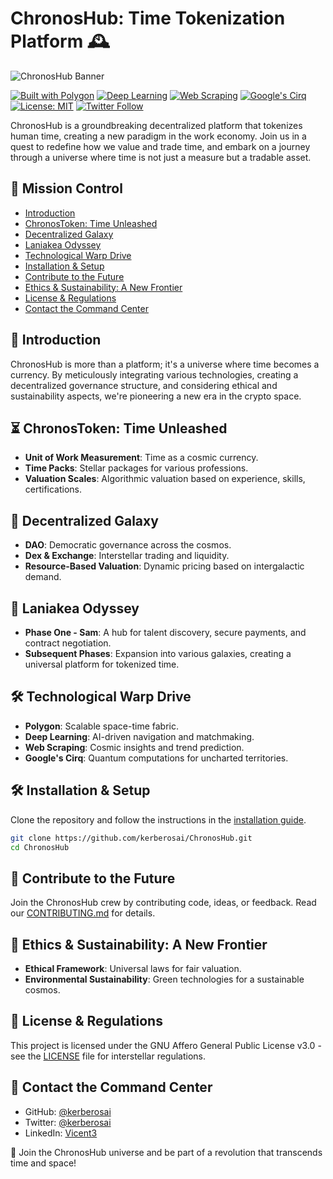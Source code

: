 # ChronosHub: Time Tokenization Platform 🕰️

![ChronosHub Banner]([[banner.png](https://cdn.leonardo.ai/users/85b8cb83-3466-42d9-bdab-f4599fd0c092/generations/802b3d23-3bc0-4468-adaa-c192f2a687f6/SDXL_09_Chronos_1.jpg)](https://cdn.leonardo.ai/users/85b8cb83-3466-42d9-bdab-f4599fd0c092/generations/802b3d23-3bc0-4468-adaa-c192f2a687f6/SDXL_09_Chronos_1.jpg))

[![Built with Polygon](https://img.shields.io/badge/Built%20with-Polygon-7C5295)](https://polygon.technology/)
[![Deep Learning](https://img.shields.io/badge/Deep%20Learning-Enabled-FF6F00)](https://www.tensorflow.org/)
[![Web Scraping](https://img.shields.io/badge/Web%20Scraping-Integrated-47A248)](https://www.scrapy.org/)
[![Google's Cirq](https://img.shields.io/badge/Google's%20Cirq-Quantum%20Computing-4285F4)](https://quantumai.google/cirq)
[![License: MIT](https://img.shields.io/badge/License-MIT-yellow.svg)](LICENSE.md)
[![Twitter Follow](https://img.shields.io/twitter/follow/kerberosai?style=social)](https://twitter.com/kerberosai)

ChronosHub is a groundbreaking decentralized platform that tokenizes human time, creating a new paradigm in the work economy. Join us in a quest to redefine how we value and trade time, and embark on a journey through a universe where time is not just a measure but a tradable asset.

## 🚀 Mission Control

- [Introduction](#introduction)
- [ChronosToken: Time Unleashed](#chronostoken-time-unleashed-)
- [Decentralized Galaxy](#decentralized-galaxy-)
- [Laniakea Odyssey](#laniakea-odyssey-)
- [Technological Warp Drive](#technological-warp-drive-)
- [Installation & Setup](#installation--setup)
- [Contribute to the Future](#contribute-to-the-future)
- [Ethics & Sustainability: A New Frontier](#ethics--sustainability-a-new-frontier-)
- [License & Regulations](#license--regulations)
- [Contact the Command Center](#contact-the-command-center)

## 🌌 Introduction

ChronosHub is more than a platform; it's a universe where time becomes a currency. By meticulously integrating various technologies, creating a decentralized governance structure, and considering ethical and sustainability aspects, we're pioneering a new era in the crypto space.

## ⏳ ChronosToken: Time Unleashed

- **Unit of Work Measurement**: Time as a cosmic currency.
- **Time Packs**: Stellar packages for various professions.
- **Valuation Scales**: Algorithmic valuation based on experience, skills, certifications.

## 💸 Decentralized Galaxy

- **DAO**: Democratic governance across the cosmos.
- **Dex & Exchange**: Interstellar trading and liquidity.
- **Resource-Based Valuation**: Dynamic pricing based on intergalactic demand.

## 🌌 Laniakea Odyssey

- **Phase One - Sam**: A hub for talent discovery, secure payments, and contract negotiation.
- **Subsequent Phases**: Expansion into various galaxies, creating a universal platform for tokenized time.

## 🛠️ Technological Warp Drive

- **Polygon**: Scalable space-time fabric.
- **Deep Learning**: AI-driven navigation and matchmaking.
- **Web Scraping**: Cosmic insights and trend prediction.
- **Google's Cirq**: Quantum computations for uncharted territories.

## 🛠️ Installation & Setup

Clone the repository and follow the instructions in the [installation guide](INSTALL.md).

```bash
git clone https://github.com/kerberosai/ChronosHub.git
cd ChronosHub
```

## 🤝 Contribute to the Future

Join the ChronosHub crew by contributing code, ideas, or feedback. Read our [CONTRIBUTING.md](CONTRIBUTING.md) for details.

## 🌿 Ethics & Sustainability: A New Frontier

- **Ethical Framework**: Universal laws for fair valuation.
- **Environmental Sustainability**: Green technologies for a sustainable cosmos.

## 📜 License & Regulations

This project is licensed under the GNU Affero General Public License v3.0 - see the [LICENSE](LICENSE) file for interstellar regulations.

## 📡 Contact the Command Center

- GitHub: [@kerberosai](https://github.com/kerberosai)
- Twitter: [@kerberosai](https://twitter.com/kerberosai)
- LinkedIn: [Vicent3](https://linkedin.com/in/vicent3)


🚀 Join the ChronosHub universe and be part of a revolution that transcends time and space!

